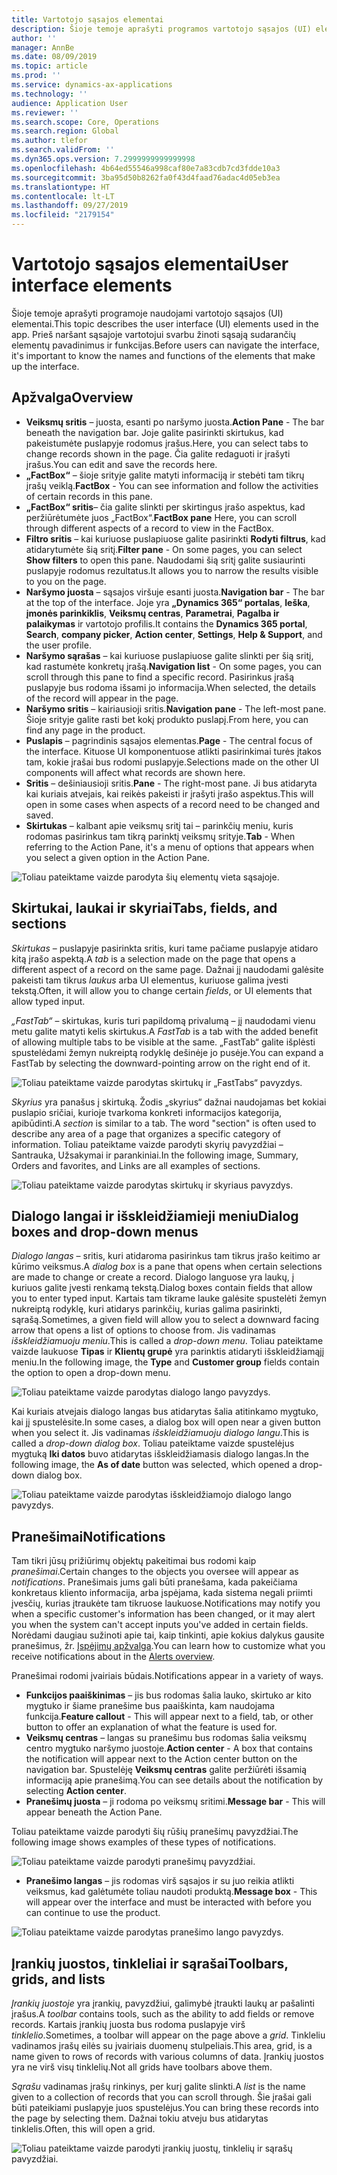 ```yaml
---
title: Vartotojo sąsajos elementai
description: Šioje temoje aprašyti programos vartotojo sąsajos (UI) elementai.
author: ''
manager: AnnBe
ms.date: 08/09/2019
ms.topic: article
ms.prod: ''
ms.service: dynamics-ax-applications
ms.technology: ''
audience: Application User
ms.reviewer: ''
ms.search.scope: Core, Operations
ms.search.region: Global
ms.author: tlefor
ms.search.validFrom: ''
ms.dyn365.ops.version: 7.2999999999999998
ms.openlocfilehash: 4b64ed55546a998caf80e7a83cdb7cd3fdde10a3
ms.sourcegitcommit: 3ba95d50b8262fa0f43d4faad76adac4d05eb3ea
ms.translationtype: HT
ms.contentlocale: lt-LT
ms.lasthandoff: 09/27/2019
ms.locfileid: "2179154"
---
```

# <a name="user-interface-elements"></a><span data-ttu-id="aa89e-103">Vartotojo sąsajos elementai</span><span class="sxs-lookup"><span data-stu-id="aa89e-103">User interface elements</span></span>

<span data-ttu-id="aa89e-104">Šioje temoje aprašyti programoje naudojami vartotojo sąsajos (UI) elementai.</span><span class="sxs-lookup"><span data-stu-id="aa89e-104">This topic describes the user interface (UI) elements used in the app.</span></span> <span data-ttu-id="aa89e-105">Prieš naršant sąsajoje vartotojui svarbu žinoti sąsają sudarančių elementų pavadinimus ir funkcijas.</span><span class="sxs-lookup"><span data-stu-id="aa89e-105">Before users can navigate the interface, it's important to know the names and functions of the elements that make up the interface.</span></span>

## <a name="overview"></a><span data-ttu-id="aa89e-106">Apžvalga</span><span class="sxs-lookup"><span data-stu-id="aa89e-106">Overview</span></span>

- <span data-ttu-id="aa89e-107">**Veiksmų sritis** – juosta, esanti po naršymo juosta.</span><span class="sxs-lookup"><span data-stu-id="aa89e-107">**Action Pane** - The bar beneath the navigation bar.</span></span> <span data-ttu-id="aa89e-108">Joje galite pasirinkti skirtukus, kad pakeistumėte puslapyje rodomus įrašus.</span><span class="sxs-lookup"><span data-stu-id="aa89e-108">Here, you can select tabs to change records shown in the page.</span></span> <span data-ttu-id="aa89e-109">Čia galite redaguoti ir įrašyti įrašus.</span><span class="sxs-lookup"><span data-stu-id="aa89e-109">You can edit and save the records here.</span></span>  
- <span data-ttu-id="aa89e-110">**„FactBox“** – šioje srityje galite matyti informaciją ir stebėti tam tikrų įrašų veiklą.</span><span class="sxs-lookup"><span data-stu-id="aa89e-110">**FactBox** - You can see information and follow the activities of certain records in this pane.</span></span>  
- <span data-ttu-id="aa89e-111">**„FactBox“ sritis**– čia galite slinkti per skirtingus įrašo aspektus, kad peržiūrėtumėte juos „FactBox“.</span><span class="sxs-lookup"><span data-stu-id="aa89e-111">**FactBox pane** Here, you can scroll through different aspects of a record to view in the FactBox.</span></span>  
- <span data-ttu-id="aa89e-112">**Filtro sritis** – kai kuriuose puslapiuose galite pasirinkti **Rodyti filtrus**, kad atidarytumėte šią sritį.</span><span class="sxs-lookup"><span data-stu-id="aa89e-112">**Filter pane** - On some pages, you can select **Show filters** to open this pane.</span></span> <span data-ttu-id="aa89e-113">Naudodami šią sritį galite susiaurinti puslapyje rodomus rezultatus.</span><span class="sxs-lookup"><span data-stu-id="aa89e-113">It allows you to narrow the results visible to you on the page.</span></span>  
- <span data-ttu-id="aa89e-114">**Naršymo juosta** – sąsajos viršuje esanti juosta.</span><span class="sxs-lookup"><span data-stu-id="aa89e-114">**Navigation bar** - The bar at the top of the interface.</span></span> <span data-ttu-id="aa89e-115">Joje yra **„Dynamics 365“ portalas**, **Ieška**, **įmonės parinkiklis**, **Veiksmų centras**, **Parametrai**, **Pagalba ir palaikymas** ir vartotojo profilis.</span><span class="sxs-lookup"><span data-stu-id="aa89e-115">It contains the **Dynamics 365 portal**, **Search**, **company picker**, **Action center**, **Settings**, **Help & Support**, and the user profile.</span></span>  
- <span data-ttu-id="aa89e-116">**Naršymo sąrašas** – kai kuriuose puslapiuose galite slinkti per šią sritį, kad rastumėte konkretų įrašą.</span><span class="sxs-lookup"><span data-stu-id="aa89e-116">**Navigation list** - On some pages, you can scroll through this pane to find a specific record.</span></span> <span data-ttu-id="aa89e-117">Pasirinkus įrašą puslapyje bus rodoma išsami jo informacija.</span><span class="sxs-lookup"><span data-stu-id="aa89e-117">When selected, the details of the record will appear in the page.</span></span>  
- <span data-ttu-id="aa89e-118">**Naršymo sritis** – kairiausioji sritis.</span><span class="sxs-lookup"><span data-stu-id="aa89e-118">**Navigation pane** - The left-most pane.</span></span> <span data-ttu-id="aa89e-119">Šioje srityje galite rasti bet kokį produkto puslapį.</span><span class="sxs-lookup"><span data-stu-id="aa89e-119">From here, you can find any page in the product.</span></span>  
- <span data-ttu-id="aa89e-120">**Puslapis** – pagrindinis sąsajos elementas.</span><span class="sxs-lookup"><span data-stu-id="aa89e-120">**Page** - The central focus of the interface.</span></span> <span data-ttu-id="aa89e-121">Kituose UI komponentuose atlikti pasirinkimai turės įtakos tam, kokie įrašai bus rodomi puslapyje.</span><span class="sxs-lookup"><span data-stu-id="aa89e-121">Selections made on the other UI components will affect what records are shown here.</span></span>  
- <span data-ttu-id="aa89e-122">**Sritis** – dešiniausioji sritis.</span><span class="sxs-lookup"><span data-stu-id="aa89e-122">**Pane** - The right-most pane.</span></span> <span data-ttu-id="aa89e-123">Ji bus atidaryta kai kuriais atvejais, kai reikės pakeisti ir įrašyti įrašo aspektus.</span><span class="sxs-lookup"><span data-stu-id="aa89e-123">This will open in some cases when aspects of a record need to be changed and saved.</span></span>  
- <span data-ttu-id="aa89e-124">**Skirtukas** – kalbant apie veiksmų sritį tai – parinkčių meniu, kuris rodomas pasirinkus tam tikrą parinktį veiksmų srityje.</span><span class="sxs-lookup"><span data-stu-id="aa89e-124">**Tab** - When referring to the Action Pane, it's a menu of options that appears when you select a given option in the Action Pane.</span></span>  

![Toliau pateiktame vaizde parodyta šių elementų vieta sąsajoje.](media/user-interface-01.png)

## <a name="tabs-fields-and-sections"></a><span data-ttu-id="aa89e-126">Skirtukai, laukai ir skyriai</span><span class="sxs-lookup"><span data-stu-id="aa89e-126">Tabs, fields, and sections</span></span>

<span data-ttu-id="aa89e-127">*Skirtukas* – puslapyje pasirinkta sritis, kuri tame pačiame puslapyje atidaro kitą įrašo aspektą.</span><span class="sxs-lookup"><span data-stu-id="aa89e-127">A *tab* is a selection made on the page that opens a different aspect of a record on the same page.</span></span> <span data-ttu-id="aa89e-128">Dažnai jį naudodami galėsite pakeisti tam tikrus *laukus* arba UI elementus, kuriuose galima įvesti tekstą.</span><span class="sxs-lookup"><span data-stu-id="aa89e-128">Often, it will allow you to change certain *fields*, or UI elements that allow typed input.</span></span> 

<span data-ttu-id="aa89e-129">*„FastTab“* – skirtukas, kuris turi papildomą privalumą – jį naudodami vienu metu galite matyti kelis skirtukus.</span><span class="sxs-lookup"><span data-stu-id="aa89e-129">A *FastTab* is a tab with the added benefit of allowing multiple tabs to be visible at the same.</span></span> <span data-ttu-id="aa89e-130">„FastTab“ galite išplėsti spustelėdami žemyn nukreiptą rodyklę dešinėje jo pusėje.</span><span class="sxs-lookup"><span data-stu-id="aa89e-130">You can expand a FastTab by selecting the downward-pointing arrow on the right end of it.</span></span>

![Toliau pateiktame vaizde parodytas skirtukų ir „FastTabs“ pavyzdys.](media/user-interface-02.png)

<span data-ttu-id="aa89e-132">*Skyrius* yra panašus į skirtuką. Žodis „skyrius“ dažnai naudojamas bet kokiai puslapio sričiai, kurioje tvarkoma konkreti informacijos kategorija, apibūdinti.</span><span class="sxs-lookup"><span data-stu-id="aa89e-132">A *section* is similar to a tab. The word "section" is often used to describe any area of a page that organizes a specific category of information.</span></span> <span data-ttu-id="aa89e-133">Toliau pateiktame vaizde parodyti skyrių pavyzdžiai – Santrauka, Užsakymai ir parankiniai.</span><span class="sxs-lookup"><span data-stu-id="aa89e-133">In the following image, Summary, Orders and favorites, and Links are all examples of sections.</span></span>

![Toliau pateiktame vaizde parodytas skirtukų ir skyriaus pavyzdys.](media/user-interface-03.png)

## <a name="dialog-boxes-and-drop-down-menus"></a><span data-ttu-id="aa89e-135">Dialogo langai ir išskleidžiamieji meniu</span><span class="sxs-lookup"><span data-stu-id="aa89e-135">Dialog boxes and drop-down menus</span></span>

<span data-ttu-id="aa89e-136">*Dialogo langas* – sritis, kuri atidaroma pasirinkus tam tikrus įrašo keitimo ar kūrimo veiksmus.</span><span class="sxs-lookup"><span data-stu-id="aa89e-136">A *dialog box* is a pane that opens when certain selections are made to change or create a record.</span></span> <span data-ttu-id="aa89e-137">Dialogo languose yra laukų, į kuriuos galite įvesti renkamą tekstą.</span><span class="sxs-lookup"><span data-stu-id="aa89e-137">Dialog boxes contain fields that allow you to enter typed input.</span></span> <span data-ttu-id="aa89e-138">Kartais tam tikrame lauke galėsite spustelėti žemyn nukreiptą rodyklę, kuri atidarys parinkčių, kurias galima pasirinkti, sąrašą.</span><span class="sxs-lookup"><span data-stu-id="aa89e-138">Sometimes, a given field will allow you to select a downward facing arrow that opens a list of options to choose from.</span></span> <span data-ttu-id="aa89e-139">Jis vadinamas *išskleidžiamuoju meniu*.</span><span class="sxs-lookup"><span data-stu-id="aa89e-139">This is called a *drop-down menu*.</span></span> <span data-ttu-id="aa89e-140">Toliau pateiktame vaizde laukuose **Tipas** ir **Klientų grupė** yra parinktis atidaryti išskleidžiamąjį meniu.</span><span class="sxs-lookup"><span data-stu-id="aa89e-140">In the following image, the **Type** and **Customer group** fields contain the option to open a drop-down menu.</span></span>

![Toliau pateiktame vaizde parodytas dialogo lango pavyzdys.](media/user-interface-04.png)

<span data-ttu-id="aa89e-142">Kai kuriais atvejais dialogo langas bus atidarytas šalia atitinkamo mygtuko, kai jį spustelėsite.</span><span class="sxs-lookup"><span data-stu-id="aa89e-142">In some cases, a dialog box will open near a given button when you select it.</span></span> <span data-ttu-id="aa89e-143">Jis vadinamas *išskleidžiamuoju dialogo langu*.</span><span class="sxs-lookup"><span data-stu-id="aa89e-143">This is called a *drop-down dialog box*.</span></span> <span data-ttu-id="aa89e-144">Toliau pateiktame vaizde spustelėjus mygtuką **Iki datos** buvo atidarytas išskleidžiamasis dialogo langas.</span><span class="sxs-lookup"><span data-stu-id="aa89e-144">In the following image, the **As of date** button was selected, which opened a drop-down dialog box.</span></span>

![Toliau pateiktame vaizde parodytas išskleidžiamojo dialogo lango pavyzdys.](media/user-interface-05.png)

## <a name="notifications"></a><span data-ttu-id="aa89e-146">Pranešimai</span><span class="sxs-lookup"><span data-stu-id="aa89e-146">Notifications</span></span>

<span data-ttu-id="aa89e-147">Tam tikri jūsų prižiūrimų objektų pakeitimai bus rodomi kaip *pranešimai*.</span><span class="sxs-lookup"><span data-stu-id="aa89e-147">Certain changes to the objects you oversee will appear as *notifications*.</span></span> <span data-ttu-id="aa89e-148">Pranešimais jums gali būti pranešama, kada pakeičiama konkretaus kliento informacija, arba įspėjama, kada sistema negali priimti įvesčių, kurias įtraukėte tam tikruose laukuose.</span><span class="sxs-lookup"><span data-stu-id="aa89e-148">Notifications may notify you when a specific customer's information has been changed, or it may alert you when the system can't accept inputs you've added in certain fields.</span></span> <span data-ttu-id="aa89e-149">Norėdami daugiau sužinoti apie tai, kaip tinkinti, apie kokius dalykus gausite pranešimus, žr. [Įspėjimų apžvalga](../get-started/alerts-overview.md).</span><span class="sxs-lookup"><span data-stu-id="aa89e-149">You can learn how to customize what you receive notifications about in the [Alerts overview](../get-started/alerts-overview.md).</span></span>

<span data-ttu-id="aa89e-150">Pranešimai rodomi įvairiais būdais.</span><span class="sxs-lookup"><span data-stu-id="aa89e-150">Notifications appear in a variety of ways.</span></span>
- <span data-ttu-id="aa89e-151">**Funkcijos paaiškinimas** – jis bus rodomas šalia lauko, skirtuko ar kito mygtuko ir šiame pranešime bus paaiškinta, kam naudojama funkcija.</span><span class="sxs-lookup"><span data-stu-id="aa89e-151">**Feature callout** - This will appear next to a field, tab, or other button to offer an explanation of what the feature is used for.</span></span> 
- <span data-ttu-id="aa89e-152">**Veiksmų centras** – langas su pranešimu bus rodomas šalia veiksmų centro mygtuko naršymo juostoje.</span><span class="sxs-lookup"><span data-stu-id="aa89e-152">**Action center** - A box that contains the notification will appear next to the Action center button on the navigation bar.</span></span> <span data-ttu-id="aa89e-153">Spustelėję **Veiksmų centras** galite peržiūrėti išsamią informaciją apie pranešimą.</span><span class="sxs-lookup"><span data-stu-id="aa89e-153">You can see details about the notification by selecting **Action center**.</span></span>  
- <span data-ttu-id="aa89e-154">**Pranešimų juosta** – ji rodoma po veiksmų sritimi.</span><span class="sxs-lookup"><span data-stu-id="aa89e-154">**Message bar** - This will appear beneath the Action Pane.</span></span>  

<span data-ttu-id="aa89e-155">Toliau pateiktame vaizde parodyti šių rūšių pranešimų pavyzdžiai.</span><span class="sxs-lookup"><span data-stu-id="aa89e-155">The following image shows examples of these types of notifications.</span></span>

![Toliau pateiktame vaizde parodyti pranešimų pavyzdžiai.](media/user-interface-06.png)

- <span data-ttu-id="aa89e-157">**Pranešimo langas** – jis rodomas virš sąsajos ir su juo reikia atlikti veiksmus, kad galėtumėte toliau naudoti produktą.</span><span class="sxs-lookup"><span data-stu-id="aa89e-157">**Message box** - This will appear over the interface and must be interacted with before you can continue to use the product.</span></span>  

![Toliau pateiktame vaizde parodytas pranešimo lango pavyzdys.](media/user-interface-07.png)

## <a name="toolbars-grids-and-lists"></a><span data-ttu-id="aa89e-159">Įrankių juostos, tinkleliai ir sąrašai</span><span class="sxs-lookup"><span data-stu-id="aa89e-159">Toolbars, grids, and lists</span></span>

<span data-ttu-id="aa89e-160">*Įrankių juostoje* yra įrankių, pavyzdžiui, galimybė įtraukti laukų ar pašalinti įrašus.</span><span class="sxs-lookup"><span data-stu-id="aa89e-160">A *toolbar* contains tools, such as the ability to add fields or remove records.</span></span> <span data-ttu-id="aa89e-161">Kartais įrankių juosta bus rodoma puslapyje virš *tinklelio*.</span><span class="sxs-lookup"><span data-stu-id="aa89e-161">Sometimes, a toolbar will appear on the page above a *grid*.</span></span> <span data-ttu-id="aa89e-162">Tinkleliu vadinamos įrašų eilės su įvairiais duomenų stulpeliais.</span><span class="sxs-lookup"><span data-stu-id="aa89e-162">This area, grid, is a name given to rows of records with various columns of data.</span></span> <span data-ttu-id="aa89e-163">Įrankių juostos yra ne virš visų tinklelių.</span><span class="sxs-lookup"><span data-stu-id="aa89e-163">Not all grids have toolbars above them.</span></span>

<span data-ttu-id="aa89e-164">*Sąrašu* vadinamas įrašų rinkinys, per kurį galite slinkti.</span><span class="sxs-lookup"><span data-stu-id="aa89e-164">A *list* is the name given to a collection of records that you can scroll through.</span></span> <span data-ttu-id="aa89e-165">Šie įrašai gali būti pateikiami puslapyje juos spustelėjus.</span><span class="sxs-lookup"><span data-stu-id="aa89e-165">You can bring these records into the page by selecting them.</span></span> <span data-ttu-id="aa89e-166">Dažnai tokiu atveju bus atidarytas tinklelis.</span><span class="sxs-lookup"><span data-stu-id="aa89e-166">Often, this will open a grid.</span></span>

![Toliau pateiktame vaizde parodyti įrankių juostų, tinklelių ir sąrašų pavyzdžiai.](media/user-interface-08.png)
